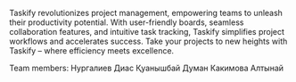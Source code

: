 Taskify revolutionizes project management, empowering teams to unleash their productivity potential. With user-friendly boards, seamless collaboration features, and intuitive task tracking, Taskify simplifies project workflows and accelerates success. Take your projects to new heights with Taskify – where efficiency meets excellence.

Team members: 
	Нургалиев Диас
	Қуанышбай Думан
	Какимова Алтынай